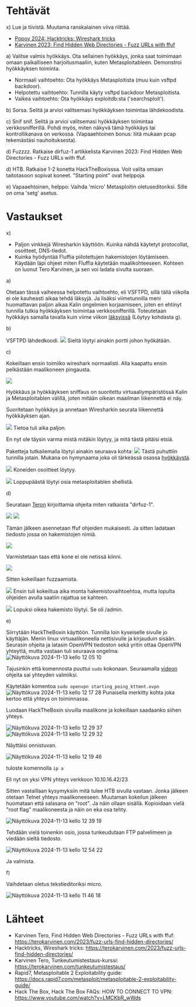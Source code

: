 # Tehtävät

x) Lue ja tiivistä. Muutama ranskalainen viiva riittää.
  - [Popov 2024: Hacktricks: Wireshark tricks](https://book.hacktricks.xyz/generic-methodologies-and-resources/basic-forensic-methodology/pcap-inspection/wireshark-tricks#improve-your-wireshark-skills)
  - [Karvinen 2023: Find Hidden Web Directories - Fuzz URLs with ffuf](https://terokarvinen.com/2023/fuzz-urls-find-hidden-directories/)

a) Valitse valmis hyökkäys. Ota sellainen hyökkäys, jonka saat toimimaan omaan paikalliseen harjoitusmaaliin, kuten Metasploitableen. Demonstroi hyökkäyksen toiminta.
  - Normaali vaihtoehto: Ota hyökkäys Metasploitista (muu kuin vsftpd backdoor).
  - Helpotettu vaihtoehto: Tunnilla käyty vsftpd backdoor Metasploitista.
  - Vaikea vaihtoehto: Ota hyökkäys exploitdb:sta ('searchsploit').
    
b) Sorsa. Selitä ja arvioi valitsemasi hyökkäyksen toimintaa lähdekoodista.

c) Snif snif. Selitä ja arvioi valitsemasi hyökkäyksen toimintaa verkkosnifferillä. Pohdi myös, miten näkyvä tämä hyökkäys tai kontrollikanava on verkossa. (Vapaaehtoinen bonus: liitä mukaan pcap tekemästäsi nauhoituksesta).

d) Fuzzzz. Ratkaise dirfuz-1 artikkelista Karvinen 2023: Find Hidden Web Directories - Fuzz URLs with ffuf.

d) HTB. Ratkaise 1-2 konetta HackTheBoxisssa. Voit valita omaan taitotasoon sopivat koneet. "Starting point" ovat helppoja.

e) Vapaaehtoinen, helppo: Vaihda 'micro' Metasploitin oletuseditoriksi. Sille on oma 'setg' asetus.


# Vastaukset

x) 

- Paljon vinkkejä Wiresharkin käyttöön. Kuinka nähdä käytetyt protocollat, osoitteet, DNS-tiedot.
- Kuinka hyödyntää Fluffia piilotettujen hakemistojen löytämiseen. Käydään läpi ohjeet miten Fluffia käytetään maalikohteeseen. Kohteen on luonut Tero Karvinen, ja sen voi ladata sivulta suoraan.

a) 

Otetaan tässä vaiheessa helpotettu vaihtoehto, eli VSFTPD, sillä tällä viikolla ei ole kauheasti aikaa tehdä läksyjä. Ja lisäksi viimetunnilla meni huomattavan paljon aikaa Kalin ongelmien korjaamiseen, joten en ehtinyt tunnilla tutkia hyökkäyksen toimintaa verkkosnifferillä. Toteutetaan hyökkäys samalla tavalla kuin viime viikon [läksyissä](https://github.com/juliusjantti/Tunkeutumistestaus/blob/main/h2%20Social%20Sploit.md) (Löytyy kohdasta g).

b) 

VSFTPD lähdedkoodi.
![](https://github.com/user-attachments/assets/7c89056b-2f02-4d49-8508-fc0c39329ad8)
Sieltä löytyi ainakin portti johon hyökätään. 


c)

Kokeillaan ensin toimiiko wireshark normaalisti. Alla kaapattu ensin pelkästään maalikoneen pingausta.

![](https://github.com/user-attachments/assets/76c6624d-36d5-45c9-8ee7-759caa6d7066)

Hyökkäus ja hyökkäyksen sniffaus on suoritettu virtuaaliympäristössä Kalin ja Metasploitablen välillä, joten mitään oikean maailman liikennettä ei näy.

Suoritetaan hyökkäys ja annetaan Wiresharkin seurata liikennettä hyökkäyksen ajan. 

![](https://github.com/user-attachments/assets/63ed2a50-8800-46b9-b677-934eb4734ae3)
Tietoa tuli aika paljon.

En nyt ole täysin varma mistä mitäkin löytyy, ja mitä tästä pitäisi etsiä.

Paketteja tutkailemalla löytyi ainakin seuraava kohta:
![](https://github.com/user-attachments/assets/71e3cc22-4efd-456b-a8af-42c60bc051c3)
Tästä puhuttiin tunnilla jotain. Mukana on hymynaama joka oli tärkeässä osassa [hyökkäystä](https://docs.rapid7.com/metasploit/metasploitable-2-exploitability-guide/). 

![](https://github.com/user-attachments/assets/f461d2b8-d003-4bd3-a140-edaf22d35b69)
Koneiden osoitteet löytyy.

![](https://github.com/user-attachments/assets/37d11fd8-ca69-4eac-8b7b-7caf35bb4c82)
Loppupäästä löytyi osia metasploitablen shellistä.

d)

Seurataan [Teron](https://terokarvinen.com/2023/fuzz-urls-find-hidden-directories/) kirjoittamia ohjeita miten ratkaista "dirfuz-1".

![](https://github.com/user-attachments/assets/9e0e7c62-5caf-4b3c-8f7f-6dc5a71146d6)
![](https://github.com/user-attachments/assets/9900a930-1fa6-4771-89d8-42a9fa2bbf6f)

Tämän jälkeen asennetaan ffuf ohjeiden mukaisesti. 
Ja sitten ladataan tiedosto jossa on hakemistojen nimiä.

![](https://github.com/user-attachments/assets/fce8e045-d45a-4102-a4d3-894e350cf41b)

Varmistetaan taas että kone ei ole netissä kiinni. 

![](https://github.com/user-attachments/assets/e8ae5add-7f44-41d7-8ee4-1737bb85b82e)

Sitten kokeillaan fuzzaamista.

![](https://github.com/user-attachments/assets/50b3de0a-c838-43d6-a401-722f89a75d49)
Ensin tuli kokeiltua aika monta hakemistovaihtoehtoa, mutta lopulta ohjeiden avulla saatiin rajattua se kahteen. 

![](https://github.com/user-attachments/assets/0aafdf6d-eeaa-4495-b76d-269727063014)
Lopuksi oikea hakemisto löytyi. Se oli /admin. 



e) 

Siirrytään HackTheBoxin käyttöön. Tunnilla loin kyseiselle sivulle jo käyttäjän. Menin linux virtuaalikoneella nettisivulle ja kirjauduin sisään. Seurasin ohjeita ja latasin OpenVPN tiedoston sekä yritin ottaa OpenVPN yhteyttä, mutta vastaan tuli seuraava ongelma:
![Näyttökuva 2024-11-13 kello 12 05 10](https://github.com/user-attachments/assets/eac5f24f-91f9-4d92-a813-0792c205fe9a)

Tajusinkin että komennosta puuttui `sudo` kokonaan. 
Seuraamalla [videon](https://www.youtube.com/watch?v=LMCKbR_wWds) ohjeita sai yhteyden valmiiksi.

Käytetään komentoa `sudo openvpn starting_poing_kttmnt.ovpn`
![Näyttökuva 2024-11-13 kello 12 17 28](https://github.com/user-attachments/assets/ffd4ac2e-0b4d-4154-8b36-bf7b00461470)
Punaisella merkitty kohta joka kertoo että yhteys on toiminnassa.

Luodaan HackTheBoxin sivuilla maalikone ja kokeillaan saadaanko siihen yhteys.

![Näyttökuva 2024-11-13 kello 12 29 37](https://github.com/user-attachments/assets/21dc33a5-adb5-462f-a33c-5fd1b0bbba84)
![Näyttökuva 2024-11-13 kello 12 29 32](https://github.com/user-attachments/assets/a0e1ba74-b9c9-4dfb-8df7-d70c4f39bf6c)

Näyttäisi onnistuvan. 




![Näyttökuva 2024-11-13 kello 12 19 46](https://github.com/user-attachments/assets/137f0459-c563-42bf-a7d9-b4e1957ad715)

tuloste komennolla `ip a`

Eli nyt on yksi VPN yhteys verkkoon 10.10.16.42/23

Sitten vastaillaan kysymyksiin mitä tulee HTB sivulla vastaan. Jonka jälkeen otetaan Telnet yhteys maalikoneeseen. Muutaman kokeilun jälkeen huomataan että salasana on "root". Ja näin ollaan sisällä. Kopioidaan vielä "root flag" maalikoneesta ja näin on eka osa tehty.

![Näyttökuva 2024-11-13 kello 12 39 19](https://github.com/user-attachments/assets/e967391d-36ce-477a-90be-0c2978b5eda0)

Tehdään vielä toinenkin osio, jossa tunkeudutaan FTP palvelimeen ja viedään sieltä tiedosto.

![Näyttökuva 2024-11-13 kello 12 54 22](https://github.com/user-attachments/assets/8625e4e1-5200-4efb-bed2-f92dc27c85b0)

Ja valmista.









f)

Vaihdetaan oletus tekstieditoriksi micro.


![Näyttökuva 2024-11-13 kello 11 46 18](https://github.com/user-attachments/assets/d8e66930-46e6-49cb-825e-e2bdcada52bd)



















# Lähteet

- Karvinen Tero, Find Hidden Web Directories - Fuzz URLs with ffuf: https://terokarvinen.com/2023/fuzz-urls-find-hidden-directories/
- Hacktricks, Wireshark tricks: https://terokarvinen.com/2023/fuzz-urls-find-hidden-directories/
- Karvinen Tero, Tunkeutumistestaus-kurssi: https://terokarvinen.com/tunkeutumistestaus/
- Rapid7, Metasploitable 2 Exploitability guide: https://docs.rapid7.com/metasploit/metasploitable-2-exploitability-guide/
- Hack The Box,  Hack The Box FAQs: HOW TO CONNECT TO VPN: https://www.youtube.com/watch?v=LMCKbR_wWds
